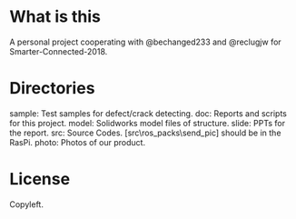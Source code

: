 # What is this
A personal project cooperating with @bechanged233 and @reclugjw for Smarter-Connected-2018.

# Directories
sample\: Test samples for defect/crack detecting.
doc\: Reports and scripts for this project.
model\: Solidworks model files of structure.
slide\: PPTs for the report.
src\: Source Codes. [src\ros_packs\send_pic] should be in the RasPi.
photo\: Photos of our product.

# License
Copyleft.